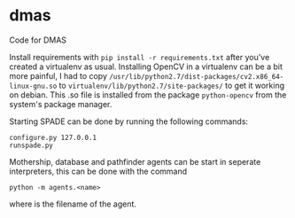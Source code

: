 # dmas
Code for DMAS

Install requirements with `pip install -r requirements.txt` after you've
created a virtualenv as usual. Installing OpenCV in a virtualenv can be a bit
more painful, I had to copy
`/usr/lib/python2.7/dist-packages/cv2.x86_64-linux-gnu.so` to
`virtualenv/lib/python2.7/site-packages/` to get it working on debian. This
.so file is installed from the package `python-opencv` from the system's
package manager.

Starting SPADE can be done by running the following commands:
```
configure.py 127.0.0.1
runspade.py
```

Mothership, database and pathfinder agents can be start in seperate
interpreters, this can be done with the command
```
python -m agents.<name>
```
where <name> is the filename of the agent.
